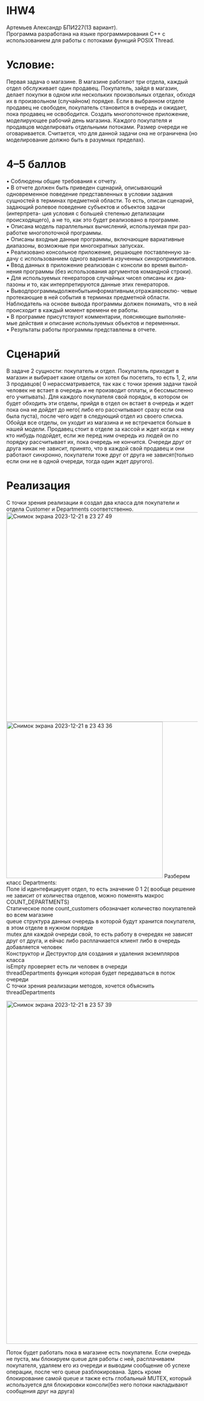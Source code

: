# IHW4
Артемьев Александр БПИ227(13 вариант).  
Программа разработана на языке программирования C++ с использованием для работы с потоками функций POSIX Thread.
# Условие:
Первая задача о магазине.
В магазине работают три отдела, каждый отдел обслуживает один продавец. Покупатель, зайдя в магазин, делает покупки в одном или нескольких произвольных отделах, обходя их в произвольном (случайном) порядке. Если в выбранном отделе продавец не свободен, покупатель становится в очередь и ожидает, пока продавец не освободится. Создать многопоточное приложение, моделирующее рабочий день магазина. Каждого покупателя и продавцов моделировать отдельными потоками. Размер очереди не оговаривается. Считается, что для данной задачи она не ограничена (но моделирование должно быть в разумных пределах).
# 4–5 баллов
• Соблюдены общие требования к отчету.  
• В отчете должен быть приведен сценарий, описывающий одновременное поведение представленных в условии задания сущностей в терминах предметной области. То есть, описан сценарий, задающий ролевое поведение субъектов и объектов задачи (интерпрета- ция условия с большей степенью детализации происходящего), а не то, как это будет реализовано в программе.  
• Описана модель параллельных вычислений, используемая при раз- работке многопоточной программы.  
• Описаны входные данные программы, включающие вариативные диапазоны, возможные при многократных запусках.  
• Реализовано консольное приложение, решающее поставленную за- дачу с использованием одного варианта изученных синхропримитивов.  
• Ввод данных в приложение реализован с консоли во время выпол- нения программы (без использования аргументов командной строки).  
• Для используемых генераторов случайных чисел описаны их диа- пазоны и то, как интерпретируются данные этих генераторов.  
• Выводпрограммыдолженбытьинформативным,отражаявсеклю- чевые протекающие в ней события в терминах предметной области. Наблюдатель на основе вывода программы должен понимать, что в ней происходит в каждый момент времени ее работы.  
• В программе присутствуют комментарии, поясняющие выполняе- мые действия и описание используемых объектов и переменных.  
• Результаты работы программы представлены в отчете.  
# Сценарий  
В задаче 2 сущности: покупатель и отдел. Покупатель приходит в магазин и выбирает какие отделы он хотел бы посетить, то есть 1, 2, или 3 продавцов( 0 нерассматривается, так как с точки зрения задачи такой человек не встает в очередь и не производит оплаты, и бессмысленно его учитывать). Для каждого покупателя свой порядок, в котором он будет обходить эти отделы, прийдя в отдел он встает в очередь и ждет пока она не дойдет до него( либо его рассчитывают сразу если она была пуста), после чего идет в следующий отдел из своего списка. Обойдя все отделы, он уходит из магазина и не встречается больше в нашей модели. Продавец стоит в отделе за кассой и ждет когда к нему кто нибудь подойдет, если же перед ним очередь из людей он по порядку рассчитывает их, пока очередь не кончится. Очереди друг от друга никак не зависит, принято, что в каждой свой продавец и они работают синхронно, покупатели тоже друг от друга не зависят(только если они не в одной очереди, тогда один ждет другого).  
# Реализация  
С точки зрения реализации я создал два класса для покупатели и отдела Customer и Departments соответственно.
<img width="552" alt="Снимок экрана 2023-12-21 в 23 27 49" src="https://github.com/Vealar/IHW4/assets/121261496/24bd204d-6fba-41ac-b8cb-7f30b692372e">
<img width="412" alt="Снимок экрана 2023-12-21 в 23 43 36" src="https://github.com/Vealar/IHW4/assets/121261496/2cc7f806-0e91-47bf-a012-df6cdefc8b7d">
Разберем класс Departments:  
Поле id идентефицирует отдел, то есть значение 0 1 2( вообще решение не зависит от количества отделов, можно поменять макрос COUNT_DEPARTMENTS)  
Статическое поле count_customers обозначает количество покупателей во всем магазине  
queue структура данных очередь в которой будут хранится покупателя, в этом отделе в нужном порядке  
mutex для каждой очереди свой, то есть работу в очередях не зависят друг от друга, и ейчас либо расплачиается клиент либо в очередь добавляется человек  
Конструктор и Деструктор для создания и удаления экземпляров класса  
isEmpty проверяет есть ли человек в очереди  
threadDepartments функция которая будет передаваться в поток очереди  
С точки зрения реализации методов, хочется объяснить threadDepartments

<img width="904" alt="Снимок экрана 2023-12-21 в 23 57 39" src="https://github.com/Vealar/IHW4/assets/121261496/8fb77a8d-b152-4e99-8ca1-a414cccd5f80">


Поток будет работать пока в магазине есть покупатели. Если очередь не пуста, мы блокируем queue для работы с ней, расплачиваем покупателя, удаляем его из очереди и выводим сообщение об успехе операции, после чего queue разблокирована. Здесь кроме блокирование самой queue и также есть глобальный MUTEX, который используется для блокировки консоли(без него потоки накладывают сообщения друг на друга)
